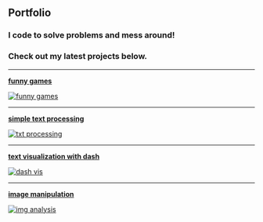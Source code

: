 ## Portfolio
### I code to solve problems and mess around! 
### Check out my latest projects below.

---
[**funny games**](/funny_games)

[![funny games](https://malwoiniak.github.io/images/funny.png?raw=true)](https://malwoiniak.github.io/funny_games)

---
[**simple text processing**](/text_processing)

[![txt processing](https://malwoiniak.github.io/images/two.png?raw=true)](https://malwoiniak.github.io/text_processing)

---
[**text visualization with dash**](/visualization)

[![dash vis](https://malwoiniak.github.io/images/three.png?raw=true)](https://malwoiniak.github.io/visualization)

---
[**image manipulation**](/image_manipulation)

[![img analysis](https://malwoiniak.github.io/images/four.png?raw=true)](https://malwoiniak.github.io/image_manipulation)



